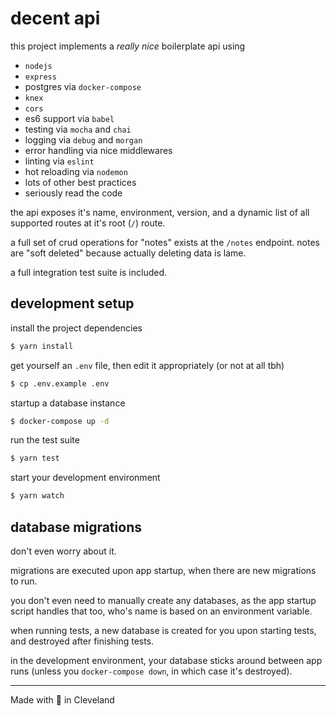 # decent api

this project implements a _really nice_ boilerplate api using

* `nodejs`
* `express`
* postgres via `docker-compose`
* `knex`
* `cors`
* es6 support via `babel`
* testing via `mocha` and `chai`
* logging via `debug` and `morgan`
* error handling via nice middlewares
* linting via `eslint`
* hot reloading via `nodemon`
* lots of other best practices
* seriously read the code

the api exposes it's name, environment, version, and a dynamic list of all supported routes at it's root (`/`) route.

a full set of crud operations for "notes" exists at the `/notes` endpoint. notes are "soft deleted" because actually deleting data is lame.

a full integration test suite is included.

## development setup

install the project dependencies

```sh
$ yarn install
```

get yourself an `.env` file, then edit it appropriately (or not at all tbh)

```sh
$ cp .env.example .env
```

startup a database instance

```sh
$ docker-compose up -d
```

run the test suite

```sh
$ yarn test
```

start your development environment

```sh
$ yarn watch
```

## database migrations

don't even worry about it.

migrations are executed upon app startup, when there are new migrations to run.

you don't even need to manually create any databases, as the app startup script handles that too, who's name is based on an environment variable.

when running tests, a new database is created for you upon starting tests, and destroyed after finishing tests.

in the development environment, your database sticks around between app runs (unless you `docker-compose down`, in which case it's destroyed).

---

Made with 🖤 in Cleveland